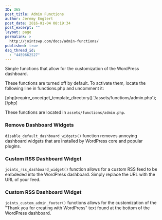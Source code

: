 ```yaml
---
ID: 365
post_title: Admin Functions
author: Jeremy Englert
post_date: 2016-01-04 08:19:34
post_excerpt: ""
layout: page
permalink: >
  http://jointswp.com/docs/admin-functions/
published: true
dsq_thread_id:
  - "4459662527"
---
```

Simple functions that allow for the customization of the WordPress dashboard.

These functions are turned off by default. To activate them, locate the following line in functions.php and uncomment it:

[php]require_once(get_template_directory().'/assets/functions/admin.php');[/php]

These functions are located in <code>assets/functions/admin.php</code>.

<h3>Remove Dashboard Widgets</h3>
<code>disable_default_dashboard_widgets()</code> function removes annoying dashboard widgets that are installed by WordPress core and popular plugins.
<h3>Custom RSS Dashboard Widget</h3>
<code>joints_rss_dashboard_widget()</code> function allows for a custom RSS feed to be embdeded into the WordPress dashboard. Simply replace the URL with the URL of your feed.
<h3>Custom RSS Dashboard Widget</h3>
<code>joints_custom_admin_footer()</code> functions allows for the customization of the "Thank you for creating with WordPress" text found at the bottom of the WordPress dashboard.